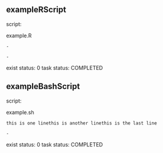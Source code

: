 ## exampleRScript

script: 

    
  example.R
  

    -

    -

exist status: 0
task status: COMPLETED


## exampleBashScript

script: 

    
  example.sh
  

    this is one linethis is another linethis is the last line

    -

exist status: 0
task status: COMPLETED


